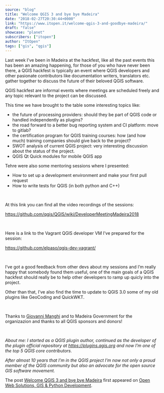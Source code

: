 ```yaml
---
source: "blog"
title: "Welcome QGIS 3 and bye bye Madeira"
date: "2018-02-27T20:30:44+0000"
link: "https://www.itopen.it/welcome-qgis-3-and-goodbye-madeira/"
draft: "false"
showcase: "planet"
subscribers: ["itopen"]
author: "ItOpen"
tags: ["gis", "qgis"]
---
```


Last week I&#8217;ve been in Madeira at the hackfest, like all the past events this has been an amazing happening,
for those of you who have never been there, a QGIS hackfest is typically an event where QGIS developers
and other pasionate contributors like documentation writers, translators etc. gather together to discuss
the future of their beloved QGIS software.

QGIS hackfest are informal events where meetings are scheduled freely and any topic relevant to the project
can be discussed.

This time we have brought to the table some interesting topics like:
<ul>
 	<li>the future of processing providers: should they be part of QGIS code or handled independently as plugins?</li>
 	<li>the road forward to a better bug reporting system and CI platform: move to gitlab?</li>
 	<li>the certification program for QGIS training courses: how (and how much) training companies should give back to the project?</li>
 	<li>SWOT analysis of current QGIS project: very interesting discussion about the status of the project.</li>
 	<li>QGIS Qt Quick modules for mobile QGIS app</li>
</ul>
Tehre were also some mentoring sessions where I presented:
<ul>
 	<li>How to set up a development environment and make your first pull request</li>
 	<li>How to write tests for QGIS (in both python and C++)</li>
</ul>
&nbsp;

At this link you can find all the video recordings of the sessions:

<a href="https://github.com/qgis/QGIS/wiki/DeveloperMeetingMadeira2018">https://github.com/qgis/QGIS/wiki/DeveloperMeetingMadeira2018</a>

&nbsp;

Here is a link to the Vagrant QGIS developer VM I&#8217;ve prepared for the session:

<a href="https://github.com/elpaso/qgis-dev-vagrant/">https://github.com/elpaso/qgis-dev-vagrant/</a>

&nbsp;

I&#8217;ve got a good feedback from other devs about my sessions and I&#8217;m really happy
that somebody found them useful, one of the main goals of a QGIS hackfest should
really be to help other developers to ramp up quicly into the project.

Other than that, I&#8217;ve also find the time to update to QGIS 3.0 some
of my old plugins like GeoCoding and QuickWKT.

&nbsp;

Thanks to <a href="http://www.naturalgis.pt/">Giovanni Manghi</a> and to Madeira Government for the organizazion and thanks to all QGIS sponsors and donors!

&nbsp;

<em>About me: I started as a QGIS plugin author, continued as the developer of the plugin</em>
<em> official repository at <a href="https://plugins.qgis.org">https://plugins.qgis.org</a> and now I&#8217;m one of the top 5</em>
<em> QGIS core contributors.</em>

<em>After almost 10 years that I&#8217;m in the QGIS project I&#8217;m now not only a</em>
<em> proud member of the QGIS community but also an advocate for the</em>
<em> open source GIS software movement.</em><p>The post <a href="https://www.itopen.it/welcome-qgis-3-and-goodbye-madeira/">Welcome QGIS 3 and bye bye Madeira</a> first appeared on <a href="https://www.itopen.it">Open Web Solutions, GIS & Python Development</a>.</p>
